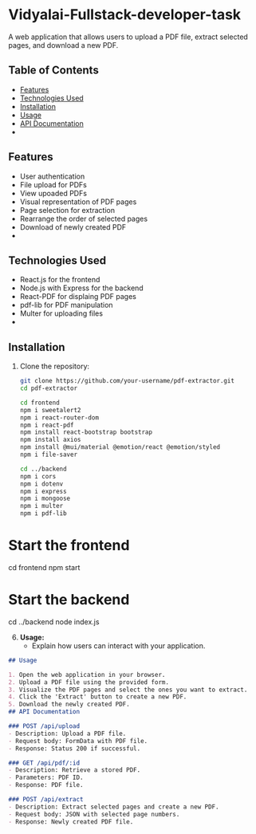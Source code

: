 # Vidyalai-Fullstack-developer-task
A web application that allows users to upload a PDF file, extract selected pages, and download a new PDF.
## Table of Contents

- [Features](#features)
- [Technologies Used](#technologies-used)
- [Installation](#installation)
- [Usage](#usage)
- [API Documentation](#api-documentation)
- 
## Features
- User authentication
- File upload for PDFs
- View upoaded PDFs
- Visual representation of PDF pages
- Page selection for extraction
- Rearrange the order of selected pages
- Download of newly created PDF
- 
## Technologies Used

- React.js for the frontend
- Node.js with Express for the backend
- React-PDF for displaing PDF pages
- pdf-lib for PDF manipulation
- Multer for uploading files
- 
## Installation

1. Clone the repository:

   ```bash
   git clone https://github.com/your-username/pdf-extractor.git
   cd pdf-extractor
   
   cd frontend
   npm i sweetalert2
   npm i react-router-dom
   npm i react-pdf
   npm install react-bootstrap bootstrap
   npm install axios
   npm install @mui/material @emotion/react @emotion/styled
   npm i file-saver

   cd ../backend
   npm i cors
   npm i dotenv
   npm i express
   npm i mongoose
   npm i multer
   npm i pdf-lib
   
# Start the frontend
cd frontend
npm start

# Start the backend
cd ../backend
node index.js

6. **Usage:**
   - Explain how users can interact with your application.

```markdown
## Usage

1. Open the web application in your browser.
2. Upload a PDF file using the provided form.
3. Visualize the PDF pages and select the ones you want to extract.
4. Click the 'Extract' button to create a new PDF.
5. Download the newly created PDF.
## API Documentation

### POST /api/upload
- Description: Upload a PDF file.
- Request body: FormData with PDF file.
- Response: Status 200 if successful.

### GET /api/pdf/:id
- Description: Retrieve a stored PDF.
- Parameters: PDF ID.
- Response: PDF file.

### POST /api/extract
- Description: Extract selected pages and create a new PDF.
- Request body: JSON with selected page numbers.
- Response: Newly created PDF file.
  
